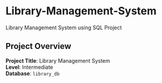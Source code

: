 # Library-Management-System
Library Management System using SQL Project

## Project Overview

**Project Title**: Library Management System  
**Level**: Intermediate  
**Database**: `library_db`
